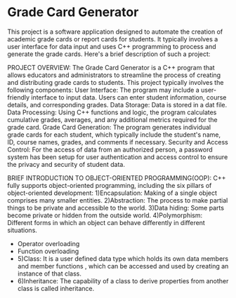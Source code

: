 # Grade Card Generator
This project is a software application designed to automate the creation of academic grade cards or report cards for students. It typically involves a user interface for data input and uses C++ programming to process and generate the grade cards. Here's a brief description of such a project:

PROJECT OVERVIEW:
The Grade Card Generator is a C++ program that allows educators and administrators to streamline the process of creating and distributing grade cards to students.
This project typically involves the following components:
User Interface: The program may include a user-friendly interface to input data. Users can enter student information, course details, and corresponding grades.
Data Storage: Data is stored in a dat file.
Data Processing: Using C++ functions and logic, the program calculates cumulative grades, averages, and any additional metrics required for the grade card.
Grade Card Generation: The program generates individual grade cards for each student, which typically include the student's name, ID, course names, grades, and comments if necessary.
Security and Access Control: For the access of data from an authorized person, a password system has been setup for user authentication and access control to ensure the privacy and security of student data.

BRIEF INTRODUCTION TO OBJECT-ORIENTED
PROGRAMMING(OOP):
C++ fully supports object-oriented programming, including the six pillars of
object-oriented development:
1)Encapsulation: Making of a single object comprises many smaller entities.
2)Abstraction: The process to make partial things to be private and accessible to the world.
3)Data hiding: Some parts become private or hidden from the outside world.
4)Polymorphism: Different forms in which an object can behave differently in different situations.
- Operator overloading
- Function overloading
- 5)Class: It is a user defined data type which holds its own data members and member functions , which can be accessed and used by creating an instance of that class.
- 6)Inheritance: The capability of a class to derive properties from another class is called inheritance.
